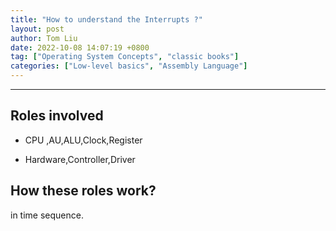```yaml
---
title: "How to understand the Interrupts ?"
layout: post
author: Tom Liu
date: 2022-10-08 14:07:19 +0800
tag: ["Operating System Concepts", "classic books"]
categories: ["Low-level basics", "Assembly Language"]
---
```


<!--more-->

---

## Roles involved

- CPU ,AU,ALU,Clock,Register

- Hardware,Controller,Driver


## How these roles work?

in time sequence.


